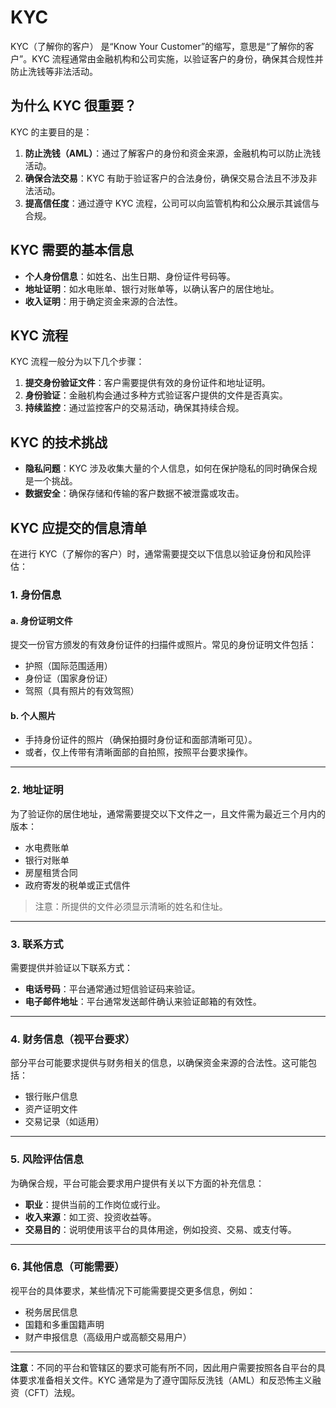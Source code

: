 # KYC

KYC（了解你的客户） 是“Know Your Customer”的缩写，意思是“了解你的客户”。KYC 流程通常由金融机构和公司实施，以验证客户的身份，确保其合规性并防止洗钱等非法活动。

<DocsAD/>

## 为什么 KYC 很重要？

KYC 的主要目的是：

1. **防止洗钱（AML）**：通过了解客户的身份和资金来源，金融机构可以防止洗钱活动。
2. **确保合法交易**：KYC 有助于验证客户的合法身份，确保交易合法且不涉及非法活动。
3. **提高信任度**：通过遵守 KYC 流程，公司可以向监管机构和公众展示其诚信与合规。

## KYC 需要的基本信息

- **个人身份信息**：如姓名、出生日期、身份证件号码等。
- **地址证明**：如水电账单、银行对账单等，以确认客户的居住地址。
- **收入证明**：用于确定资金来源的合法性。

## KYC 流程

KYC 流程一般分为以下几个步骤：

1. **提交身份验证文件**：客户需要提供有效的身份证件和地址证明。
2. **身份验证**：金融机构会通过多种方式验证客户提供的文件是否真实。
3. **持续监控**：通过监控客户的交易活动，确保其持续合规。

## KYC 的技术挑战

- **隐私问题**：KYC 涉及收集大量的个人信息，如何在保护隐私的同时确保合规是一个挑战。
- **数据安全**：确保存储和传输的客户数据不被泄露或攻击。

## KYC 应提交的信息清单

在进行 KYC（了解你的客户）时，通常需要提交以下信息以验证身份和风险评估：

### 1. 身份信息

#### a. **身份证明文件**
提交一份官方颁发的有效身份证件的扫描件或照片。常见的身份证明文件包括：
- 护照（国际范围适用）
- 身份证（国家身份证）
- 驾照（具有照片的有效驾照）

#### b. **个人照片**
- 手持身份证件的照片（确保拍摄时身份证和面部清晰可见）。
- 或者，仅上传带有清晰面部的自拍照，按照平台要求操作。

---

### 2. 地址证明

为了验证你的居住地址，通常需要提交以下文件之一，且文件需为最近三个月内的版本：
- 水电费账单
- 银行对账单
- 房屋租赁合同
- 政府寄发的税单或正式信件

> 注意：所提供的文件必须显示清晰的姓名和住址。

---

### 3. 联系方式

需要提供并验证以下联系方式：
- **电话号码**：平台通常通过短信验证码来验证。
- **电子邮件地址**：平台通常发送邮件确认来验证邮箱的有效性。

---

### 4. 财务信息（视平台要求）

部分平台可能要求提供与财务相关的信息，以确保资金来源的合法性。这可能包括：
- 银行账户信息
- 资产证明文件
- 交易记录（如适用）

---

### 5. 风险评估信息

为确保合规，平台可能会要求用户提供有关以下方面的补充信息：
- **职业**：提供当前的工作岗位或行业。
- **收入来源**：如工资、投资收益等。
- **交易目的**：说明使用该平台的具体用途，例如投资、交易、或支付等。

---

### 6. 其他信息（可能需要）

视平台的具体要求，某些情况下可能需要提交更多信息，例如：
- 税务居民信息
- 国籍和多重国籍声明
- 财产申报信息（高级用户或高额交易用户）

---

**注意**：不同的平台和管辖区的要求可能有所不同，因此用户需要按照各自平台的具体要求准备相关文件。KYC 通常是为了遵守国际反洗钱（AML）和反恐怖主义融资（CFT）法规。